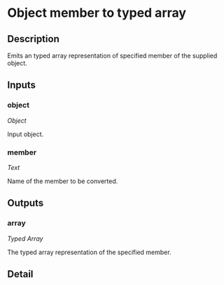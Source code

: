 # Object member to typed array

## Description
Emits an typed array representation of specified member of the supplied object.

## Inputs
### object

*Object*

Input object.

### member

*Text*

Name of the member to be converted.

## Outputs
### array

*Typed Array*

The typed array representation of the specified member.

## Detail

